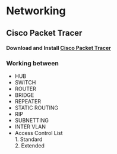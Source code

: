 # Networking
## Cisco Packet Tracer

#### Download and Install  <a href='https://skillsforall.com/resources/lab-downloads'>Cisco Packet Tracer </a>


### Working between
- HUB
- SWITCH
- ROUTER
- BRIDGE
- REPEATER
- STATIC ROUTING
- RIP
- SUBNETTING
- INTER VLAN
- Access Control List  <br>
       1.   Standard    <br>
       2.   Extended
